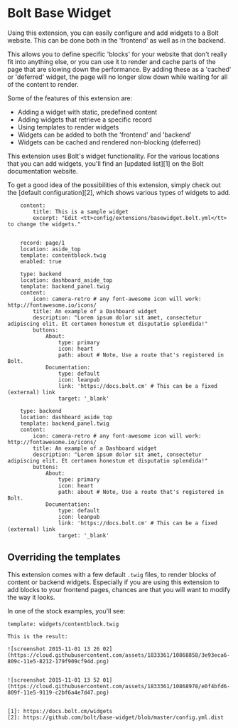 Bolt Base Widget
================

Using this extension, you can easily configure and add widgets to a Bolt website. This can be done both in the 'frontend' as well as in the backend. 

This allows you to define specific 'blocks' for your website that don't really fit into anything else, or you can use it to render and cache parts of the page that are slowing down the performance. By adding these as a 'cached' or 'deferred' widget, the page will no longer slow down while waiting for all of the content to render. 

Some of the features of this extension are: 

 - Adding a widget with static, predefined content
 - Adding widgets that retrieve a specific record
 - Using templates to render widgets
 - Widgets can be added to both the 'frontend' and 'backend'
 - Widgets can be cached and rendered non-blocking (deferred)

This extension uses Bolt's widget functionality. For the various locations that you can add widgets, you'll find an [updated list][1] on the Bolt documentation website. 

To get a good idea of the possibilities of this extension, simply check out the [default configuration][2], which shows various types of widgets to add.


        content:
            title: This is a sample widget
            excerpt: "Edit <tt>config/extensions/basewidget.bolt.yml</tt> to change the widgets."


        record: page/1
        location: aside_top
        template: contentblock.twig
        enabled: true

        type: backend
        location: dashboard_aside_top
        template: backend_panel.twig
        content:
            icon: camera-retro # any font-awesome icon will work: http://fontawesome.io/icons/
            title: An example of a Dashboard widget
            description: "Lorem ipsum dolor sit amet, consectetur adipiscing elit. Et certamen honestum et disputatio splendida!"
            buttons:
                About:
                    type: primary
                    icon: heart
                    path: about # Note, Use a route that's registered in Bolt.
                Documentation:
                    type: default
                    icon: leanpub
                    link: 'https://docs.bolt.cm' # This can be a fixed (external) link
                    target: '_blank'

        type: backend
        location: dashboard_aside_top
        template: backend_panel.twig
        content:
            icon: camera-retro # any font-awesome icon will work: http://fontawesome.io/icons/
            title: An example of a Dashboard widget
            description: "Lorem ipsum dolor sit amet, consectetur adipiscing elit. Et certamen honestum et disputatio splendida!"
            buttons:
                About:
                    type: primary
                    icon: heart
                    path: about # Note, Use a route that's registered in Bolt.
                Documentation:
                    type: default
                    icon: leanpub
                    link: 'https://docs.bolt.cm' # This can be a fixed (external) link
                    target: '_blank'

Overriding the templates
------------------------
This extension comes with a few default `.twig` files, to render blocks of content or backend widgets. Especially if you are using this extension to add blocks to your frontend pages, chances are that you will want to modify the way it looks. 

In one of the stock examples, you'll see: 

```
template: widgets/contentblock.twig

This is the result: 

![screenshot 2015-11-01 13 26 02](https://cloud.githubusercontent.com/assets/1833361/10868858/3e93eca6-809c-11e5-8212-179f909cf94d.png)


![screenshot 2015-11-01 13 52 01](https://cloud.githubusercontent.com/assets/1833361/10868978/e0f4bfd6-809f-11e5-9119-c2bf6a4e7d47.png)


[1]: https://docs.bolt.cm/widgets
[2]: https://github.com/bolt/base-widget/blob/master/config.yml.dist